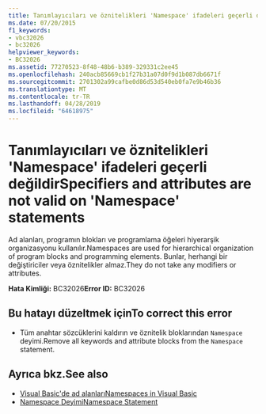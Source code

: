 ```yaml
---
title: Tanımlayıcıları ve öznitelikleri 'Namespace' ifadeleri geçerli değildir
ms.date: 07/20/2015
f1_keywords:
- vbc32026
- bc32026
helpviewer_keywords:
- BC32026
ms.assetid: 77270523-8f48-48b6-b389-329331c2ee45
ms.openlocfilehash: 240acb85669cb1f27b31a07d0f9d1b087db6671f
ms.sourcegitcommit: 2701302a99cafbe0d86d53d540eb0fa7e9b46b36
ms.translationtype: MT
ms.contentlocale: tr-TR
ms.lasthandoff: 04/28/2019
ms.locfileid: "64618975"
---
```

# <a name="specifiers-and-attributes-are-not-valid-on-namespace-statements"></a><span data-ttu-id="49818-102">Tanımlayıcıları ve öznitelikleri 'Namespace' ifadeleri geçerli değildir</span><span class="sxs-lookup"><span data-stu-id="49818-102">Specifiers and attributes are not valid on 'Namespace' statements</span></span>
<span data-ttu-id="49818-103">Ad alanları, programın blokları ve programlama öğeleri hiyerarşik organizasyonu kullanılır.</span><span class="sxs-lookup"><span data-stu-id="49818-103">Namespaces are used for hierarchical organization of program blocks and programming elements.</span></span> <span data-ttu-id="49818-104">Bunlar, herhangi bir değiştiriciler veya öznitelikler almaz.</span><span class="sxs-lookup"><span data-stu-id="49818-104">They do not take any modifiers or attributes.</span></span>  
  
 <span data-ttu-id="49818-105">**Hata Kimliği:** BC32026</span><span class="sxs-lookup"><span data-stu-id="49818-105">**Error ID:** BC32026</span></span>  
  
## <a name="to-correct-this-error"></a><span data-ttu-id="49818-106">Bu hatayı düzeltmek için</span><span class="sxs-lookup"><span data-stu-id="49818-106">To correct this error</span></span>  
  
- <span data-ttu-id="49818-107">Tüm anahtar sözcüklerini kaldırın ve öznitelik bloklarından `Namespace` deyimi.</span><span class="sxs-lookup"><span data-stu-id="49818-107">Remove all keywords and attribute blocks from the `Namespace` statement.</span></span>  
  
## <a name="see-also"></a><span data-ttu-id="49818-108">Ayrıca bkz.</span><span class="sxs-lookup"><span data-stu-id="49818-108">See also</span></span>

- [<span data-ttu-id="49818-109">Visual Basic'de ad alanları</span><span class="sxs-lookup"><span data-stu-id="49818-109">Namespaces in Visual Basic</span></span>](../../visual-basic/programming-guide/program-structure/namespaces.md)
- [<span data-ttu-id="49818-110">Namespace Deyimi</span><span class="sxs-lookup"><span data-stu-id="49818-110">Namespace Statement</span></span>](../../visual-basic/language-reference/statements/namespace-statement.md)
